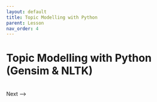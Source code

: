 ```yaml
---
layout: default
title: Topic Modelling with Python
parent: Lesson
nav_order: 4
---
```


# Topic Modelling with Python (Gensim & NLTK)


<br />
Next --> 
